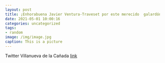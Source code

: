 ```yaml
---
layout: post
title: ¡Enhorabuena Javier Ventura-Traveset por este merecido  galardón! ¡Orgullosos de contar con personas como tú en nuestro municipi...
date: 2021-05-01 10:00:16
categories: uncategorized
tags:
- random
image: /img/image.jpg
caption: This is a picture
---
```

Twitter Villanueva de la Cañada [link](https://twitter.com/AytoVDLCanada/status/1388059200203415553)

